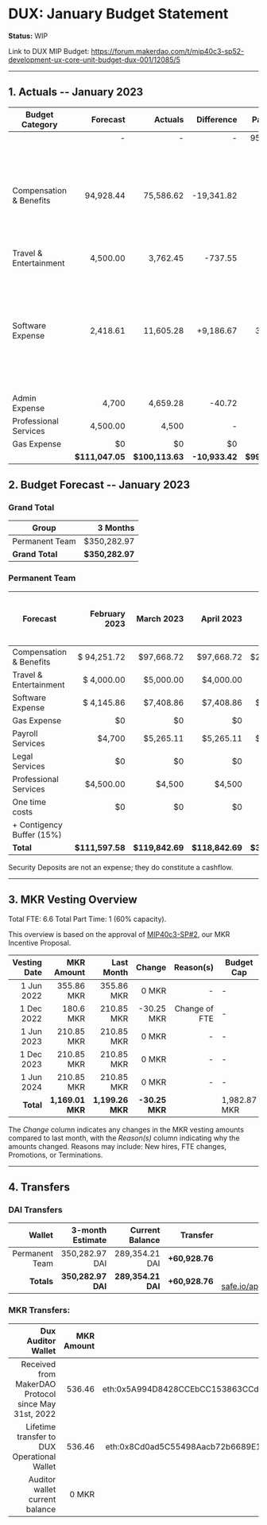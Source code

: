 # DUX: January Budget Statement

**Status:** WIP

Link to DUX MIP Budget: https://forum.makerdao.com/t/mip40c3-sp52-development-ux-core-unit-budget-dux-001/12085/5

---

## 1. Actuals -- January 2023

| Budget Category           |  Forecast |  Actuals |  Difference |  Payments |                  Comment |
| --------------------------| -----------: | --------------: | --------------: | -----------: | --------------------------------------------------------------: |
|                              |         - |          - |          - |  95,680.31 |                                                                             |
| Compensation & Benefits      |  94,928.44|  75,586.62 | -19,341.82 |          - |   New team member invoice not paid. Another team member skipped his invoice for next month. |
| Travel & Entertainment       |  4,500.00 |  3,762.45  |    -737.55 |          - |                                                                                           - |
| Software Expense             |  2,418.61 |  11,605.28 |  +9,186.67 |   3,750.00 |  Alchemy not forecasted and higher overall software costs than forecasted (variable rates, no outstanding reason) |
| Admin Expense                |    4,700  |   4,659.28 |     -40.72 |          - |                - |
| Professional Services        |  4,500.00 |   4,500    |          - |          - |                - |
| Gas Expense                  |        $0 |         $0 |         $0 |        $0  |                - |
|                        |**$111,047.05**|**$100,113.63**|**-10,933.42**|**$99,430.31**|           - |


## 2. Budget Forecast -- January 2023

### Grand Total

| Group           |     3 Months |
| --------------- | -----------: |
| Permanent Team  |     $350,282.97 |
| **Grand Total** | **$350,282.97** |

### Permanent Team

| Forecast                      | February 2023 | March 2023 | April 2023 | 3-month Total | MIP Quarterly Budget CAP from Feb 1st |
| ----------------------------- | -------------: | -----------: | ------------: | ------------: | -----------------------: |
| Compensation & Benefits      | $ 94,251.72     | $97,668.72   | $97,668.72    | $289,589.16   | $313,755 |
| Travel & Entertainment       | $ 4,000.00      | $5,000.00    | $4,000.00     | $13,000       |  $13,500 |
| Software Expense             | $ 4,145.86      | $7,408.86    | $7,408.86     | $18,963.58    | $21,600  |
| Gas Expense                  | $0              | $0           | $0            | $0            | $3,000   |
| Payroll Services             | $4,700          | $5,265.11    | $5,265.11     | $15,230.23    | $19,500  |
| Legal Services               | $0              | $0           | $0            | $0            | $0       |
| Professional Services        | $4,500.00       | $4,500       | $4,500        | $13,500       |  $22,500 |
| One time costs               | $0              | $0           | $0            | $0            |  $0      |
| + Contigency Buffer (15%)    |                 |              |               |               |  $9,000  |
| **Total**                    |**$111,597.58**  |**$119,842.69**|**$118,842.69**|**$350,282.97**| **$402,855** |

Security Deposits are not an expense; they do constitute a cashflow.

---

## 3. MKR Vesting Overview

Total FTE: 6.6 Total Part Time: 1 (60% capacity).

This overview is based on the approval of [MIP40c3-SP#2](https://forum.makerdao.com/t/mip40c3-sp27-development-ux-core-unit-mkr-budget-dux-001/9777), our MKR Incentive Proposal.

| Vesting Date |       MKR Amount |       Last Month |    Change | Reason(s) | Budget Cap   | MKR Actuals |
| -----------: | ---------------: | ---------------: | --------: | --------: | ------------ | ----------- |
|   1 Jun 2022 |       355.86 MKR |       355.86 MKR |     0 MKR |         - | -            | 355.86      |
|  1 Dec 2022 |       180.6 MKR |       210.85 MKR |     -30.25 MKR |         Change of FTE | -            | 180.6           |
|   1 Jun 2023 |       210.85 MKR |       210.85 MKR |     0 MKR |         - | -            | -           |
|  1 Dec 2023 |       210.85 MKR |       210.85 MKR |     0 MKR |         - | -            | -           |
|   1 Jun 2024 |       210.85 MKR |       210.85 MKR |     0 MKR |         - | -            | -           |
|    **Total** | **1,169.01 MKR** | **1,199.26 MKR** | **-30.25 MKR** |           | 1,982.87 MKR | 536.46      |

The _Change_ column indicates any changes in the MKR vesting amounts compared to last month, with the _Reason(s)_ column indicating why the amounts changed. Reasons may include: New hires, FTE changes, Promotions, or Terminations.

---

## 4. Transfers

### DAI Transfers

|         Wallet | 3-month Estimate |    Current Balance |        Transfer |                                                                                                                    Multi-sig Address |
| -------------: | ---------------: | -----------------: | --------------: | -----------------------------------------------------------------------------------------------------------------------------------: |
| Permanent Team |      350,282.97 DAI |     289,354.21 DAI | **+60,928.76** | [0x8Cd0ad5C55498Aacb72b6689E1da5A284C69c0C7](https://gnosis-safe.io/app/#/safes/0x8Cd0ad5C55498Aacb72b6689E1da5A284C69c0C7/balances) |
|     **Totals** |  **350,282.97 DAI** | **289,354.21 DAI** | **+60,928.76** |https://gnosis-safe.io/app/eth:0x8Cd0ad5C55498Aacb72b6689E1da5A284C69c0C7/balances                                                                                                                                      |

### MKR Transfers:


|                                   Dux Auditor Wallet | MKR Amount |                              Multi-sig address |
| ---------------------------------------------------: | ---------: | ---------------------------------------------: |
| Received from MakerDAO Protocol since May 31st, 2022 |     536.46 | eth:0x5A994D8428CCEbCC153863CCdA9D2Be6352f89ad |
|          Lifetime transfer to DUX Operational Wallet |     536.46 | eth:0x8Cd0ad5C55498Aacb72b6689E1da5A284C69c0C7 |
|                       Auditor wallet current balance |      0 MKR |                                                |

